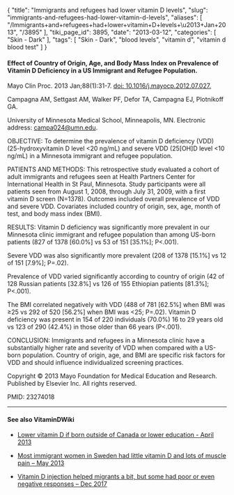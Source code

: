 {
    "title": "Immigrants and refugees had lower vitamin D levels",
    "slug": "immigrants-and-refugees-had-lower-vitamin-d-levels",
    "aliases": [
        "/Immigrants+and+refugees+had+lower+vitamin+D+levels+\u2013+Jan+2013",
        "/3895"
    ],
    "tiki_page_id": 3895,
    "date": "2013-03-12",
    "categories": [
        "Skin - Dark"
    ],
    "tags": [
        "Skin - Dark",
        "blood levels",
        "vitamin d",
        "vitamin d blood test"
    ]
}


#### Effect of Country of Origin, Age, and Body Mass Index on Prevalence of Vitamin D Deficiency in a US Immigrant and Refugee Population.

Mayo Clin Proc. 2013 Jan;88(1):31-7. [doi: 10.1016/j.mayocp.2012.07.027.](https://doi.org/10.1016/j.mayocp.2012.07.027.)

Campagna AM, Settgast AM, Walker PF, Defor TA, Campagna EJ, Plotnikoff GA.

University of Minnesota Medical School, Minneapolis, MN. Electronic address: campa024@umn.edu.

OBJECTIVE: To determine the prevalence of vitamin D deficiency (VDD) (25-hydroxyvitamin D level <20 ng/mL) and severe VDD (25<span>[OH]</span>D level <10 ng/mL) in a Minnesota immigrant and refugee population.

PATIENTS AND METHODS: This retrospective study evaluated a cohort of adult immigrants and refugees seen at Health Partners Center for International Health in St Paul, Minnesota. Study participants were all patients seen from August 1, 2008, through July 31, 2009, with a first vitamin D screen (N=1378). Outcomes included overall prevalence of VDD and severe VDD. Covariates included country of origin, sex, age, month of test, and body mass index (BMI).

RESULTS: Vitamin D deficiency was significantly more prevalent in our Minnesota clinic immigrant and refugee population than among US-born patients (827 of 1378 <span>[60.0%]</span> vs 53 of 151 <span>[35.1%]</span>; P<.001). 

Severe VDD was also significantly more prevalent (208 of 1378 <span>[15.1%]</span> vs 12 of 151 <span>[7.9%]</span>; P=.02). 

Prevalence of VDD varied significantly according to country of origin (42 of 128 Russian patients <span>[32.8%]</span> vs 126 of 155 Ethiopian patients <span>[81.3%]</span>; P<.001). 

The BMI correlated negatively with VDD (488 of 781 <span>[62.5%]</span> when BMI was ≥25 vs 292 of 520 <span>[56.2%]</span> when BMI was <25; P=.02). Vitamin D deficiency was present in 154 of 220 individuals (70.0%) 16 to 29 years old vs 123 of 290 (42.4%) in those older than 66 years (P<.001).

CONCLUSION: Immigrants and refugees in a Minnesota clinic have a substantially higher rate and severity of VDD when compared with a US-born population. Country of origin, age, and BMI are specific risk factors for VDD and should influence individualized screening practices.

Copyright © 2013 Mayo Foundation for Medical Education and Research. Published by Elsevier Inc. All rights reserved.

PMID: 23274018

---

#### See also VitaminDWiki

* [Lower vitamin D if born outside of Canada or lower education - April 2013](/posts/lower-vitamin-d-if-born-outside-of-canada-or-lower-education)

* [Most immigrant women in Sweden had little vitamin D and lots of muscle pain – May 2013](/posts/most-immigrant-women-in-sweden-had-little-vitamin-d-and-lots-of-muscle-pain)

* [Vitamin D injection helped migrants a bit, but some had poor or even negative responses – Dec 2017](/posts/vitamin-d-injection-helped-migrants-a-bit-but-some-had-poor-or-even-negative-responses)